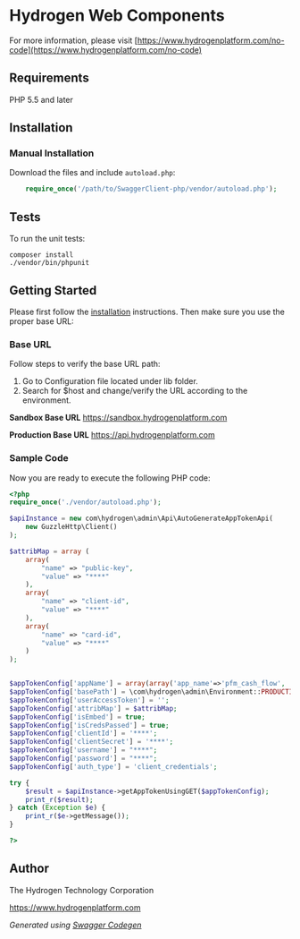 # Hydrogen Web Components

For more information, please visit [https://www.hydrogenplatform.com/no-code](https://www.hydrogenplatform.com/no-code)

## Requirements
PHP 5.5 and later

## Installation

### Manual Installation

Download the files and include `autoload.php`:

```php
    require_once('/path/to/SwaggerClient-php/vendor/autoload.php');
```

## Tests

To run the unit tests:

```
composer install
./vendor/bin/phpunit
```

## Getting Started

Please first follow the [installation](#installation) instructions. Then make sure you use the proper base URL:

### Base URL
Follow steps to verify the base URL path:

1. Go to Configuration file located under lib folder.
2.  Search for $host and change/verify the URL according to the environment.

**Sandbox Base URL**
https://sandbox.hydrogenplatform.com

**Production Base URL**
https://api.hydrogenplatform.com

### Sample Code
Now you are ready to execute the following PHP code:

```php
<?php
require_once('./vendor/autoload.php');

$apiInstance = new com\hydrogen\admin\Api\AutoGenerateAppTokenApi(
    new GuzzleHttp\Client()
);

$attribMap = array (
    array(
        "name" => "public-key",
        "value" => "****"
    ),
    array(
        "name" => "client-id",
        "value" => "****"
    ),
    array(
        "name" => "card-id",
        "value" => "****"
    )
);


$appTokenConfig['appName'] = array(array('app_name'=>'pfm_cash_flow', 'auth_type'=>'password_credentials'));
$appTokenConfig['basePath'] = \com\hydrogen\admin\Environment::PRODUCTION;
$appTokenConfig['userAccessToken'] = '';
$appTokenConfig['attribMap'] = $attribMap;
$appTokenConfig['isEmbed'] = true;
$appTokenConfig['isCredsPassed'] = true;
$appTokenConfig['clientId'] = '****';
$appTokenConfig['clientSecret'] = '****';
$appTokenConfig['username'] = "****";
$appTokenConfig['password'] = "****";
$appTokenConfig['auth_type'] = 'client_credentials';

try {
    $result = $apiInstance->getAppTokenUsingGET($appTokenConfig);
    print_r($result);
} catch (Exception $e) {
    print_r($e->getMessage());
}

?>
```

## Author
The Hydrogen Technology Corporation

https://www.hydrogenplatform.com

*Generated using [Swagger Codegen](https://github.com/swagger-api/swagger-codegen)*
